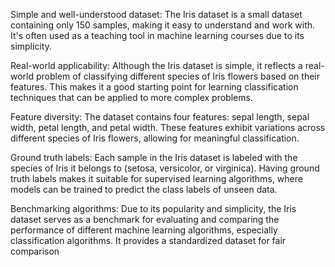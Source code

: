 Simple and well-understood dataset: The Iris dataset is a small dataset containing only 150 samples, making it easy to understand and work with. It's often used as a teaching tool in machine learning courses due to its simplicity.

Real-world applicability: Although the Iris dataset is simple, it reflects a real-world problem of classifying different species of Iris flowers based on their features. This makes it a good starting point for learning classification techniques that can be applied to more complex problems.

Feature diversity: The dataset contains four features: sepal length, sepal width, petal length, and petal width. These features exhibit variations across different species of Iris flowers, allowing for meaningful classification.

Ground truth labels: Each sample in the Iris dataset is labeled with the species of Iris it belongs to (setosa, versicolor, or virginica). Having ground truth labels makes it suitable for supervised learning algorithms, where models can be trained to predict the class labels of unseen data.

Benchmarking algorithms: Due to its popularity and simplicity, the Iris dataset serves as a benchmark for evaluating and comparing the performance of different machine learning algorithms, especially classification algorithms. It provides a standardized dataset for fair comparison
